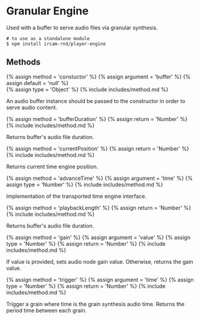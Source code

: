 ---
---

# Granular Engine

Used with a buffer to serve audio files via granular synthesis.

~~~
# to use as a standalone module
$ npm install ircam-rnd/player-engine
~~~

## Methods

{% assign method = 'constuctor' %}
{% assign argument = 'buffer' %}
{% assign default = 'null' %}  
{% assign type = 'Object' %}
{% include includes/method.md %}

An audio buffer instance should be passed to the constructor in order to serve audio content.


{% assign method = 'bufferDuration' %}
{% assign return = 'Number' %}
{% include includes/method.md %}

Returns buffer's audio file duration.

{% assign method = 'currentPosition' %}
{% assign return = 'Number' %}
{% include includes/method.md %}

Returns current time engine position.

{% assign method = 'advanceTime' %}
{% assign argument = 'time' %}
{% assign type = 'Number' %}
{% include includes/method.md %}

Implementation of the transported time engine interface.

{% assign method = 'playbackLength' %}
{% assign return = 'Number' %}
{% include includes/method.md %}

Returns buffer's audio file duration.

{% assign method = 'gain' %}
{% assign argument = 'value' %}
{% assign type = 'Number' %}
{% assign return = 'Number' %}
{% include includes/method.md %}

If value is provided, sets audio node gain value. Otherwise, returns the gain value.

{% assign method = 'trigger' %}
{% assign argument = 'time' %}
{% assign type = 'Number' %}
{% assign return = 'Number' %}
{% include includes/method.md %}

Trigger a grain where time is the grain synthesis audio time. Returns the period
time between each grain. 